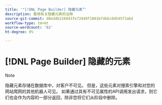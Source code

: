 ```yaml
---
title: '"[!DNL Page Builder] 隐藏元素”'
description: 重用有关隐藏元素的注释
source-git-commit: d8eddb226843fe72449f1001bf4bbc8d545f3a6d
workflow-type: tm+mt
source-wordcount: '62'
ht-degree: 0%

---
```


# [!DNL Page Builder] 隐藏的元素

>[!NOTE]
>
>隐藏元素存储在数据库中，对客户不可见。 但是，这些元素对搜索引擎和对您的网站爬网的其他机器人可见。 如果通过具有不可见属性的API调用发出请求，则它们也会作为内容的一部分返回，除非您将它们从阶段中删除。
